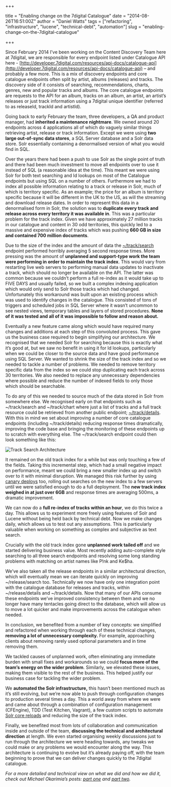 +++

title = "Enabling change on the 7digital Catalogue"
date = "2014-08-26T16:51:00Z"
author = "Daniel Watts"
tags = ["refactoring", "infrastructure", "lucene", "technical-debt", "automation"]
slug = "enabling-change-on-the-7digital-catalogue"

+++

Since February 2014 I’ve been working on the Content Discovery Team here at 7digital, we are responsible for every endpoint listed under Catalogue API here - [http://developer.7digital.com/resources/api-docs/catalogue-api](http://developer.7digital.com/resources/api-docs/catalogue-api) – and probably a few more. This is a mix of discovery endpoints and core catalogue endpoints often split by artist, albums (releases) and tracks. The discovery side of it consists of searching, recommendations, charts, genres, new and popular tracks and albums. The core catalogue endpoints are requests to the API for an album, tracks on an album, an artist, an artist’s releases or just track information using a 7digital unique identifier (referred to as releaseId, trackId and artistId).

Going back to early February the team, three developers, a QA and product manager, had **inherited a maintenance nightmare**. We owned around 20 endpoints across 4 applications all of which do vaguely similar things retrieving artist, release or track information. Except we were using **two large out-of-sync data stores**, a SQL Server database and a Solr data store. Solr essentially containing a denormalised version of what you would find in SQL.

Over the years there had been a push to use Solr as the single point of truth and there had been much investment to move all endpoints over to use it instead of SQL (a reasonable idea at the time). This meant we were using Solr for both text searching and Id lookups on most of the Catalogue endpoints but using SQL on a number of others. Furthermore we had to index all possible information relating to a track or release in Solr, much of which is territory specific. As an example; the price for an album is territory specific because it will be different in the UK to the US, as will the streaming and download release dates. In order to represent this data in a denormalised form in Solr, the solution was to **duplicate every track and release across every territory it was available in**. This was a particular problem for the track index. Given we have approximately 27 million tracks in our catalogue and content in 30 odd territories, this quickly led to a massive and expensive index of tracks which was pushing **660 GB in size and contained 700 million documents**.

Due to the size of the index and the amount of data the [~/track/search](http://api.7digital.com/1.2/track/search?q=weezer&oauth_consumer_key=YOUR_KEY_HERE) endpoint performed horribly averaging 5 second response times. More pressing was the amount of **unplanned and support-type work the team were performing in order to maintain the track index**. This would vary from restarting live web servers to performing manual data updates to inactivate a track, which should no longer be available on the API. The latter was common because we couldn’t perform a full re-index as it would take up to FIVE DAYS and usually failed, so we built a complex indexing application which would only send to Solr those tracks which had changed. Unfortunately this workaround was built upon an existing process which was used to identify changes in the catalogue. This consisted of tons of triggers and scheduled jobs in SQL Server where it wasn’t uncommon to see nested views, temporary tables and layers of stored procedures. **None of it was tested and all of it was impossible to follow and reason about.**

Eventually a new feature came along which would have required many changes and additions at each step of this convoluted process. This gave us the business case required to begin simplifying our architecture. We recognised that we needed Solr for searching because this is exactly what it’s good at, but we saw no benefit in using it for Id lookups, particularly when we could be closer to the source data and have good performance using SQL Server. We wanted to shrink the size of the track index and so we needed to tackle a number of problems. We needed to remove territory specific data from the index so we could stop duplicating each track across 30 territories. We also needed to replace any unnecessary dependencies where possible and reduce the number of indexed fields to only those which should be searchable.

To do any of this we needed to source much of the data stored in Solr from somewhere else. We recognised early on that endpoints such as ~/track/search and ~/track/chart where just a list of tracks and a full track resource could be retrieved from another public endpoint; [~/track/details](http://api.7digital.com/1.2/track/details?trackid=12345&oauth_consumer_key=YOUR_KEY_HERE&country=GB). With this in mind we set about improving a number of core catalogue endpoints (including ~/track/details) reducing response times dramatically, improving the code base and bringing the monitoring of these endpoints up to scratch with everything else. The ~/track/search endpoint could then look something like this:

![Track Search Architecture](/img/track-search-architecture.jpg)

It remained on the old track index for a while but was only touching a few of the fields. Taking this incremental step, which had a small negative impact on performance, meant we could bring a new smaller index up and switch over to it with minimal disruption. We managed this risk further by using [canary deploys](http://www.infoq.com/news/2013/03/canary-release-improve-quality) too, rolling out searches on the new index to a few servers until we were satisfied enough to do a full deployment. The **new track index weighed in at just over 6GB** and response times are averaging 500ms, a dramatic improvement.

We can now do a **full re-index of tracks within an hour**, we do this twice a day. This allows us to experiment more freely using features of Solr and Lucene without being held back by technical debt. Now we make changes daily, which allows us to test out any assumptions. This is particularly valuable when working on something as complex and subjective as text search.

Crucially with the old track index gone **unplanned work tailed off** and we started delivering business value. Most recently adding auto-complete style searching to all three search endpoints and resolving some long standing problems with matching on artist names like P!nk and Ke$ha.

We’ve also taken all the release endpoints in a similar architectural direction, which will eventually mean we can iterate quickly on improving ~/release/search too. Technically we now have only one integration point with the catalogue database for releases and tracks, within ~/release/details and ~/track/details. Now that many of our APIs consume these endpoints we’ve improved consistency between them and we no longer have many tentacles going direct to the database, which will allow us to move a lot quicker and make improvements across the catalogue when needed.

In conclusion, we benefited from a number of key concepts: we simplified and refactored when working through each of these technical changes, **removing a lot of unnecessary complexity.** For example, approaching clients about removing rarely used optional parameters and in time removing them.

We tackled causes of unplanned work, often eliminating any immediate burden with small fixes and workarounds so we could **focus more of the team’s energy on the wider problem**. Similarly, we elevated these issues, making them visible to the rest of the business. This helped justify our business case for tackling the wider problem.

We **automated the Solr infrastructure,** this hasn’t been mentioned much as it’s still evolving, but we’re now able to push through configuration changes to production several times a day. This a world away from where we were and came about through a combination of configuration management (CFEngine), TDD (Test Kitchen, Vagrant), a few custom scripts to automate [Solr core reloads](https://wiki.apache.org/solr/CoreAdmin#RELOAD) and reducing the size of the track index.

Finally, we benefited most from lots of collaboration and communication inside and outside of the team, **discussing the technical and architectural direction** at length. We even started organising weekly discussions just to run through the architecture we were heading towards, any tweaks we could make or any problems we would encounter along the way. This architecture is continuing to evolve but it’s already paying off, with the team beginning to prove that we can deliver changes quickly to the 7digital catalogue.

_For a more detailed and technical view on what we did and how we did it, check out Michael Okarimia’s posts: [part one](http://www.michaelokarimia.com/blog/2014/08/11/fixing-7digitals-music-search-part-one-the-gargantuan-index/) and [part two](http://www.michaelokarimia.com/blog/2014/08/18/fixing-7digital-music-search-part-two-the-88-speed-improvement/)._
